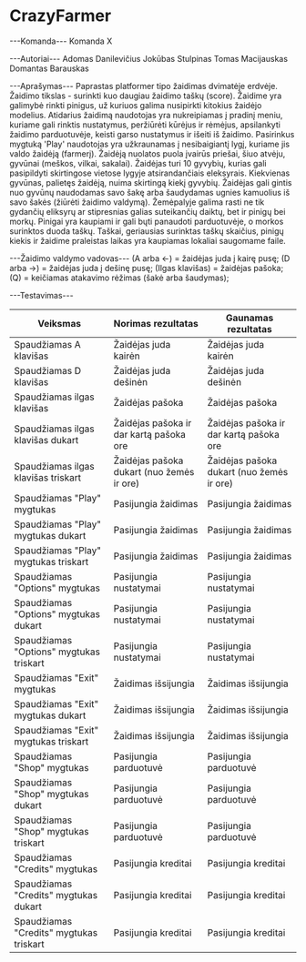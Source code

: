 # CrazyFarmer
---Komanda---
Komanda X

---Autoriai---
Adomas Danilevičius
Jokūbas Stulpinas
Tomas Macijauskas
Domantas Barauskas

---Aprašymas---
Paprastas platformer tipo žaidimas dvimatėje erdvėje. Žaidimo tikslas - surinkti kuo daugiau žaidimo taškų (score). Žaidime yra galimybė rinkti pinigus, už kuriuos galima nusipirkti kitokius žaidėjo modelius. 
Atidarius žaidimą naudotojas yra nukreipiamas į pradinį meniu, kuriame gali rinktis nustatymus, peržiūrėti kūrėjus ir rėmėjus, apsilankyti žaidimo parduotuvėje, keisti garso nustatymus ir išeiti iš žaidimo. Pasirinkus mygtuką 'Play' naudotojas yra užkraunamas į nesibaigiantį lygį, kuriame jis valdo žaidėją (farmerį). Žaidėją nuolatos puola įvairūs priešai, šiuo atvėju, gyvūnai (meškos, vilkai, sakalai).
Žaidėjas turi 10 gyvybių, kurias gali pasipildyti skirtingose vietose lygyje atsirandančiais eleksyrais. Kiekvienas gyvūnas, palietęs žaidėją, nuima skirtingą kiekį gyvybių. Žaidėjas gali gintis nuo gyvūnų naudodamas savo šakę arba šaudydamas ugnies kamuolius iš savo šakės (žiūrėti žaidimo valdymą). 
Žemėpalyje galima rasti ne tik gydančių eliksyrų ar stipresnias galias suteikančių daiktų, bet ir pinigų bei morkų. Pinigai yra kaupiami ir gali bųti panaudoti parduotuvėje, o morkos surinktos duoda taškų. Taškai, geriausias surinktas taškų skaičius, pinigų kiekis ir žaidime praleistas laikas yra kaupiamas lokaliai saugomame faile.

---Žaidimo valdymo vadovas---
(A arba <-) = žaidėjas juda į kairę pusę;
(D arba ->) = žaidėjas juda į dešinę pusę;
(Ilgas klavišas) = žaidėjas pašoka;
(Q) = keičiamas atakavimo rėžimas (šakė arba šaudymas);

---Testavimas---

| Veiksmas                                 | Norimas rezultatas                         | Gaunamas rezultatas                      |
|------------------------------------------|--------------------------------------------|------------------------------------------|
| Spaudžiamas A klavišas                   | Žaidėjas juda kairėn                       | Žaidėjas juda kairėn                     |
| Spaudžiamas D klavišas                   | Žaidėjas juda dešinėn                      | Žaidėjas juda dešinėn                    |
| Spaudžiamas ilgas klavišas               | Žaidėjas pašoka                            | Žaidėjas pašoka                          |
| Spaudžiamas ilgas klavišas dukart        | Žaidėjas pašoka ir dar kartą pašoka ore    | Žaidėjas pašoka ir dar kartą pašoka ore  |
| Spaudžiamas ilgas klavišas triskart      | Žaidėjas pašoka dukart (nuo žemės ir ore)  | Žaidėjas pašoka dukart (nuo žemės ir ore)|
| Spaudžiamas "Play" mygtukas              | Pasijungia žaidimas                        | Pasijungia žaidimas                      |
| Spaudžiamas "Play" mygtukas dukart       | Pasijungia žaidimas                        | Pasijungia žaidimas                      |
| Spaudžiamas "Play" mygtukas triskart     | Pasijungia žaidimas                        | Pasijungia žaidimas                      |
| Spaudžiamas "Options" mygtukas           | Pasijungia nustatymai                      | Pasijungia nustatymai                    |
| Spaudžiamas "Options" mygtukas dukart    | Pasijungia nustatymai                      | Pasijungia nustatymai                    |
| Spaudžiamas "Options" mygtukas triskart  | Pasijungia nustatymai                      | Pasijungia nustatymai                    |
| Spaudžiamas "Exit" mygtukas              | Žaidimas išsijungia                        | Žaidimas išsijungia                      |
| Spaudžiamas "Exit" mygtukas dukart       | Žaidimas išsijungia                        | Žaidimas išsijungia                      |
| Spaudžiamas "Exit" mygtukas triskart     | Žaidimas išsijungia                        | Žaidimas išsijungia                      |
| Spaudžiamas "Shop" mygtukas              | Pasijungia parduotuvė                      | Pasijungia parduotuvė                    |
| Spaudžiamas "Shop" mygtukas dukart       | Pasijungia parduotuvė                      | Pasijungia parduotuvė                    |
| Spaudžiamas "Shop" mygtukas triskart     | Pasijungia parduotuvė                      | Pasijungia parduotuvė                    |
| Spaudžiamas "Credits" mygtukas           | Pasijungia kreditai                        | Pasijungia kreditai                      |
| Spaudžiamas "Credits" mygtukas dukart    | Pasijungia kreditai                        | Pasijungia kreditai                      |
| Spaudžiamas "Credits" mygtukas triskart  | Pasijungia kreditai                        | Pasijungia kreditai                      |